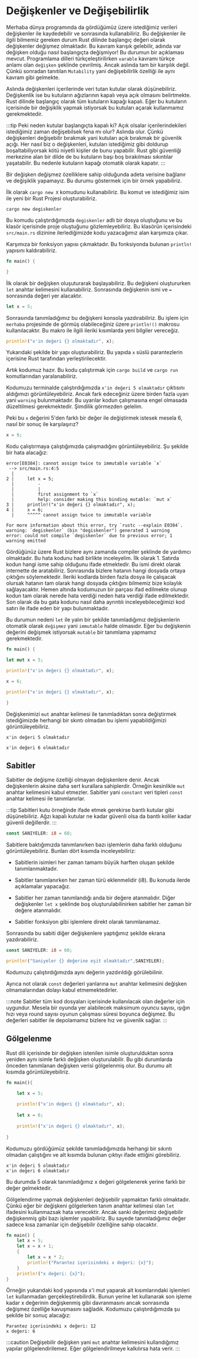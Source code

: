 
# Değişkenler ve Değişebilirlik

Merhaba dünya programında da gördüğümüz üzere istediğimiz verileri değişkenler ile kaydedebilir ve sonrasında kullanabiliriz. Bu değişkenler ile ilgili bilmemiz gereken durum Rust dilinde başlangıç değeri olarak değişkenler değişmez olmaktadır. Bu kavram karışık gelebilir, adında var değişken olduğu nasıl başlangıçta değişmiyor! Bu durumun bir açıklaması mevcut. Programlama dilleri türkçeleştirilirken `varable` kavramı türkçe anlamı olan `değişken` şeklinde çevrilmiş. Ancak aslında tam bir karşılık değil. Çünkü sonradan tanıtılan `Mutability` yani değişebilirlik özelliği ile aynı kavram gibi gelmekte. 

Aslında değişkenleri içerilerinde veri tutan kutular olarak düşünebiliriz. Değişkenlik ise bu kutuların ağızlarının kapalı veya açık olmasını belirtmekte. Rust dilinde başlangıç olarak tüm kutuların kapağı kapalı. Eğer bu kutuların içerisinde bir değişiklik yapmak istiyorsak bu kutuları açarak kullanmamız gerekmektedir. 

:::tip
Peki neden kutular başlangıçta kapalı ki? Açık olsalar içerilerindekileri istediğimiz zaman değişebilsek fena mı olur? Aslında olur. Çünkü değişkenleri değişebilir bırakmak yani kutuları açık bırakmak bir güvenlik açığı. Her nasıl biz o değişkenleri, kutuları istediğimiz gibi doldurup boşaltabiliyorsak kötü niyetli kişiler de bunu yapabilir. Rust gibi güvenliği merkezine alan bir dilde de bu kutuların başı boş bırakılması sıkıntılar yaşatabilir. Bu nedenle kutuların kapağı otomatik olarak kapatır. 
:::

Bir değişken değişmez özelliklere sahip olduğunda adeta verisine bağlanır ve değişiklik yapamayız. Bu durumu göstermek için bir örnek yapabiliriz.

İlk olarak `cargo new X` komudunu kullanabiliriz. Bu komut ve istediğimiz isim ile yeni bir Rust Projesi oluşturabiliriz.

```Prompt
cargo new degiskenler
```

Bu komudu çalıştırdığımızda `degiskenler` adlı bir dosya oluştuğunu ve bu klasör içerisinde proje oluştuğunu gözlemleyebiliriz. Bu klasörün içerisindeki `src/main.rs` dizinine ilerlediğimizde kodu yazacağımız alan karşımıza çıkar.

Karşımıza bir fonksiyon yapısı çıkmaktadır. Bu fonksiyonda bulunan `println!` yapısını kaldırabiliriz.

```rust
fn main() {

}
```

İlk olarak bir değişken oluşuturarak başlayabiliriz. Bu değişkeni oluştururken `let` anahtar kelimesini kullanabiliriz. Sonrasında değişkenin ismi ve `=` sonrasında değeri yer alacaktır.

```rust
let x = 5;
```

Sonrasında tanımladığımız bu değişkeni konsola yazdırabiliriz. Bu işlem için `merhaba` projesinde de görmüş olabileceğiniz üzere `println!()` makrosu kullanılacaktır. Bu makro ile ilgili ileriki kısımlarda yeni bilgiler vereceğiz.

  
```rust
println!("x'in değeri {} olmaktadır", x);
```

Yukarıdaki şekilde bir yapı oluşturabiliriz. Bu yapıda `x` süslü parantezlerin içerisine Rust tarafından yerleştirilecektir.

Artık kodumuz hazır. Bu kodu çalıştırmak için `cargo build` ve `cargo run` komutlarından yaralanabiliriz.

Kodumuzu terminalde çalıştırdığımızda `x'in değeri 5 olmaktadır` çıktısını aldığımızı görüntüleyebiliriz. Ancak fark edeceğiniz üzere birden fazla uyarı yani `warning` bulunmaktadır. Bu uyarılar kodun çalışmasına engel olmasada düzeltilmesi gerekmektedir. Şimdilik görmezden gelelim.

Peki bu `x` değerini 5'den farklı bir değer ile değiştirmek istesek mesela 6, nasıl bir sonuç ile karşılaşırız?

```rust
x = 6;
```

Kodu çalıştırmaya çalıştığımızda çalışmadığını görüntüleyebiliriz. Şu şekilde bir hata alacağız:

```
error[E0384]: cannot assign twice to immutable variable `x`
 --> src/main.rs:4:5
  |
2 |     let x = 5;
  |         -
  |         |
  |         first assignment to `x`
  |         help: consider making this binding mutable: `mut x`
3 |     println!("x'in değeri {} olmaktadır", x);
4 |     x = 6;
  |     ^^^^^ cannot assign twice to immutable variable

For more information about this error, try `rustc --explain E0384`.
warning: `degiskenler` (bin "degiskenler") generated 1 warning
error: could not compile `degiskenler` due to previous error; 1 warning emitted
```

Gördüğünüz üzere Rust bizlere aynı zamanda compiler şeklinde de yardımcı olmaktadır. Bu hata kodunu hadi birlikte inceleyelim. İlk olarak 1. Satırda kodun hangi isme sahip olduğunu ifade etmektedir. Bu ismi direkt olarak internette de aratabiliriz. Sonrasında bizlere hatanın hangi dosyada ortaya çıktığını söylemektedir. İleriki kodlarda birden fazla dosya ile çalışacak olursak hatanın tam olarak hangi dosyada çıktığını bilmemiz bize kolaylık sağlayacaktır. Hemen altında kodumuzun bir parçası ifad edilmekte olunup kodun tam olarak nerede hata verdiği neden hata verdiği ifade edilmektedir. Son olarak da bu gata kodunu nasıl daha ayrıntılı inceleyebileceğimizi kod satırı ile ifade eden bir yapı bulunmaktadır.

Bu durumun nedeni `let` ile yalın bir şekilde tanımladığımız değişkenlerin otomatik olarak `değişmez` yani `immutable` halde olmasıdır. Eğer bu değişkenin değerini değişmek istiyorsak `mutable` bir tanımlama yapmamız gerekmektedir.

```rust
fn main() {

let mut x = 5;

println!("x'in değeri {} olmaktadır", x);

x = 6;

println!("x'in değeri {} olmaktadır", x);

}
```

Değişkenimizi `mut` anahtar kelimesi ile tanımladıktan sonra değiştirmek istediğimizde herhangi bir skıntı olmadan bu işlemi yapabildiğimizi görüntüleyebiliriz.

```
x'in değeri 5 olmaktadır

x'in değeri 6 olmaktadır
```

## Sabitler

Sabitler de değişme özelliği olmayan değişkenlere denir. Ancak değişkenlerin aksine daha sert kurallara sahiplerdir. Örneğin kesinlikle `mut` anahtar kelimesini kabul etmezler.  Sabitler yani `constant` veri tipleri `const` anahtar kelimesi ile tanımlanırlar. 

:::tip
Sabitleri kutu örneğinde ifade etmek gerekirse bantlı kutular gibi düşünebiliriz. Ağzı kapalı kutular ne kadar güvenli olsa da bantlı koliler kadar güvenli değillerdir.
:::


```rust
const SANIYELER: i8 = 60;
```

Sabitlere baktığımızda tanımlanırken bazı işlemlerin daha farklı olduğunu görüntüleyebiliriz. Bunları dört kısımda inceleyebiliriz:

- Sabitlerin isimleri her zaman tamamı büyük harften oluşan şekilde tanımlanmaktadır.

- Sabitler tanımlanırken her zaman türü eklenmelidir (i8). Bu konuda ilerde açıklamalar yapacağız.

- Sabitler her zaman tanımlandığı anda bir değere atanmalıdır. Diğer değişkenler `let x` şeklinde boş oluşturulabilinirken sabitler her zaman bir değere atanmalıdır.

- Sabitler fonksiyon gibi işlemlere direkt olarak tanımlanamaz.

Sonrasında bu sabiti diğer değişkenlere yaptığımız şekilde ekrana yazdırabiliriz.

```rust
const SANIYELER: i8 = 60;

println!("Saniyeler {} değerine eşit olmaktadır",SANIYELER);
```

Kodumuzu çalıştırdığımızda aynı değerin yazdırıldığı görülebilinir.

Ayrıca not olarak `const` değerleri yanlarına `mut` anahtar kelimesini değişken olmamalarından dolayı kabul etmemektedirler.

:::note
Sabitler tüm kod dosyaları içerisinde kullanılacak olan değerler için uygundur. Mesela bir oyunda yer alabilecek maksimum oyuncu sayısı, ışığın hızı veya round sayısı oyunun çalışması süresi boyunca değişmez. Bu değerleri sabitler ile depolamamız bizlere hız ve güvenlik sağlar.
:::

## Gölgelenme

Rust dili içerisinde bir değişken istenilen isimle oluşturulduktan sonra yeniden aynı isimle farklı değişken oluşturulabilir. Bu gibi durumlarda önceden tanımlanan değişken verisi gölgelenmiş olur. Bu durumu alt kısımda görüntüleyebiliriz.

```rust
fn main(){

	let x = 5;
	
	println!("x'in değeri {} olmaktadır", x);
	
	let x = 6;
	
	println!("x'in değeri {} olmaktadır", x);
	
}
```

Kodumuzu gördüğümüz şekilde tanımladığımızda herhangi bir sıkıntı olmadan çalıştığını ve alt kısımda bulunan çıktıyı ifade ettiğini görebiliriz.

```
x'in değeri 5 olmaktadır
x'in değeri 6 olmaktadır
```

Bu durumda 5 olarak tanımladığımız x değeri gölgelenerek yerine farklı bir değer gelmektedir. 

Gölgelendirme yapmak değişkenleri değişebilir yapmaktan farklı olmaktadır. Çünkü eğer bir değişkeni gölgelerken tanım anahtar kelimesi olan `let` ifadesini kullanmazsak hata verecektir. Ancak sanki değerimiz değişebilir değişkenmiş gibi bazı işlemler yapabiliriz. Bu sayede tanımladığımız değer sadece kısa zamanlar için değişebilir özelliğine sahip olacaktır.

```rust
fn main() {
	let x = 5;
	let x = x + 1;
	{
		let x = x * 2;
		println!("Parantez içerisindeki x değeri: {x}");
	}
	println!("x değeri: {x}");
}
```

Örneğin yukarıdaki kod yapısında x'i mut yaparak alt kısımlarındaki işlemleri `let` kullanmadan gerçekleştirebilirdik. Bunun yerine let kullanarak son işleme kadar x değerinin değişkenmiş gibi davranmasını ancak sonrasında değişmez özelliğe kavuşmasını sağladık. Kodumuzu çalıştırdığımızda şu şekilde bir sonuç alacağız:

```
Parantez içerisindeki x değeri: 12
x değeri: 6
```

:::caution
Değişebilir değişken yani `mut` anahtar kelimesini kullandığımız yapılar gölgelendirilemez. Eğer gölgelendirilmeye kalkılırsa hata verir.
:::
